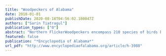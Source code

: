 ```yaml
---
title: "Woodpeckers of Alabama"
date: 2018-01-01
publishDate: 2020-08-18T04:56:02.180047Z
authors: ["Sarin Tiatragul"]
publication_types: ["0"]
abstract: "Northern FlickerWoodpeckers encompass 210 species of birds best known for their distinctive \"head-banging\" behavior. They belong to the order Piciformes and the family Picidae, which can be found worldwide except for Madagascar, Australia, New Guinea, New Zealand, and the polar regions. Alabama is home to eight species of woodpeckers, with a ninth species, the ivory-billed woodpecker, widely believed to be extirpated."
featured: false
publication: "*Encyclopedia of Alabama*"
url_pdf: "http://www.encyclopediaofalabama.org/article/h-3988"
---
```


